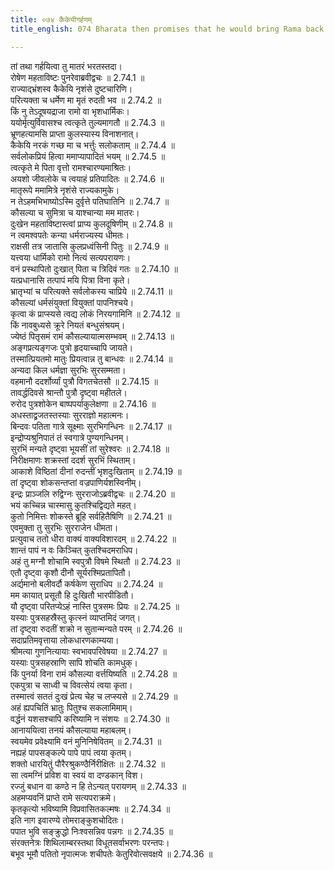 ```yaml
---
title: ०७४ कैकेयीगर्हणम्
title_english: 074 Bharata then promises that he would bring Rama back

---
```



  
तां तथा गर्हयित्वा तु मातरं भरतस्तदा।  
रोषेण महताविष्टः पुनरेवाब्रवीद्वचः ॥ 2.74.1 ॥   
राज्याद्भ्रंशस्व कैकेयि नृशंसे दुष्टचारिणि।  
परित्यक्ता च धर्मेण मा मृतं रुदती भव ॥ 2.74.2 ॥   
किं नु तेऽदूषयद्राजा रामो वा भृशधार्मिकः।  
ययोर्मृत्युर्विवासश्च त्वत्कृते तुल्यमागतौ ॥ 2.74.3 ॥   
भ्रूणहत्यामसि प्राप्ता कुलस्यास्य विनाशनात्।  
कैकेयि नरकं गच्छ मा च भर्त्तुः सलोकताम् ॥ 2.74.4 ॥   
सर्वलोकप्रियं हित्वा ममाप्यापादितं भयम् ॥ 2.74.5 ॥   
त्वत्कृते मे पिता वृत्तो रामश्चारण्यमाश्रितः।  
अयशो जीवलोके च त्वयाहं प्रतिपादितः ॥ 2.74.6 ॥   
मातृरूपे ममामित्रे नृशंसे राज्यकामुके।  
न तेऽहमभिभाष्योऽस्मि दुर्वृत्ते पतिघातिनि ॥ 2.74.7 ॥   
कौसल्या च सुमित्रा च याश्चान्या मम मातरः।  
दुःखेन महताविष्टास्त्वां प्राप्य कुलदूषिणीम् ॥ 2.74.8 ॥   
न त्वमश्वपतेः कन्या धर्मराज्यस्य धीमतः।  
राक्षसी तत्र जातासि कुलप्रध्वंसिनी पितुः ॥ 2.74.9 ॥   
यत्त्वया धार्मिको रामो नित्यं सत्यपरायणः।  
वनं प्रस्थापितो दुःखात् पिता च त्रिदिवं गतः ॥ 2.74.10 ॥   
यत्प्रधानासि तत्पापं मयि पित्रा विना कृते।  
भ्रातृभ्यां च परित्यक्ते सर्वलोकस्य चाप्रिये ॥ 2.74.11 ॥   
कौसल्यां धर्मसंयुक्तां वियुक्तां पापनिश्चये।  
कृत्वा कं प्राप्स्यसे त्वद्य लोकं निरयगामिनि ॥ 2.74.12 ॥   
किं नावबुध्यसे क्रूरे नियतं बन्धुसंश्रयम्।  
ज्येष्ठं पितृसमं रामं कौसल्यायात्मसम्भवम् ॥ 2.74.13 ॥   
अङ्गप्रत्यङ्गजः पुत्रो हृदयाच्चापि जायते।  
तस्मात्प्रियतमो मातुः प्रियत्वान्न तु बान्धवः ॥ 2.74.14 ॥   
अन्यदा किल धर्मज्ञा सुरभिः सुरसम्मता।  
वहमानौ ददर्शोर्व्यां पुत्रौ विगतचेतसौ ॥ 2.74.15 ॥   
तावर्द्धदिवसे श्रान्तौ पुत्रौ दृष्ट्वा महीतले।  
रुरोद पुत्रशोकेन बाष्पपर्याकुलेक्षणा ॥ 2.74.16 ॥   
अधस्ताद्व्रजतस्तस्याः सुरराज्ञो महात्मनः।  
बिन्दवः पतिता गात्रे सूक्ष्माः सुरभिगन्धिनः ॥ 2.74.17 ॥   
इन्द्रोप्यश्रुनिपातं तं स्वगात्रे पुण्यगन्धिनम्।  
सुरभिं मन्यते दृष्ट्वा भूयसीं तां सुरेश्वरः ॥ 2.74.18 ॥   
निरीक्षमाणः शक्रस्तां ददर्श सुरभिं स्थिताम्।  
आकाशे विष्ठितां दीनां रुदन्तीं भृशदुःखिताम् ॥ 2.74.19 ॥   
तां दृष्ट्वा शोकसन्तप्तां वज्रपाणिर्यशस्विनीम्।  
इन्द्रः प्राञ्जलि रुद्विग्नः सुरराजोऽब्रवीद्वचः ॥ 2.74.20 ॥   
भयं कच्चिन्न चास्मासु कुतश्चिद्विद्यते महत्।  
कुतो निमित्तः शोकस्ते ब्रूहि सर्वहितैषिणि ॥ 2.74.21 ॥   
एवमुक्ता तु सुरभिः सुरराजेन धीमता।  
प्रत्युवाच ततो धीरा वाक्यं वाक्यविशारदम् ॥ 2.74.22 ॥   
शान्तं पापं न वः किञ्चित् कुतश्चिदमराधिप।  
अहं तु मग्नौ शोचामि स्वपुत्रौ विषमे स्थितौ ॥ 2.74.23 ॥   
एतौ दृष्ट्वा कृशौ दीनौ सूर्यरश्मिप्रतापितौ।  
अर्द्यमानो बलीवर्दौ कर्षकेण सुराधिप ॥ 2.74.24 ॥   
मम कायात् प्रसूतौ हि दुःखितौ भारपीडितौ।  
यौ दृष्ट्वा परितप्येऽहं नास्ति पुत्रसमः प्रियः ॥ 2.74.25 ॥   
यस्याः पुत्रसहस्रैस्तु कृत्स्नं व्याप्तमिदं जगत्।  
तां दृष्ट्वा रुदतीं शक्रो न सुतान्मन्यते परम् ॥ 2.74.26 ॥   
सदाप्रतिमवृत्ताया लोकधारणकाम्यया।  
श्रीमत्या गुणनित्यायाः स्वभावपरिवेषया ॥ 2.74.27 ॥   
यस्याः पुत्रसहस्राणि सापि शोचति कामधुक्।  
किं पुनर्या विना रामं कौसल्या वर्त्तयिष्यति ॥ 2.74.28 ॥   
एकपुत्रा च साध्वी च विवत्सेयं त्वया कृता।  
तस्मात्त्वं सततं दुःखं प्रेत्य चेह च लप्स्यसे ॥ 2.74.29 ॥   
अहं ह्यपचितिं भ्रातुः पितुश्च सकलामिमाम्।  
वर्द्धनं यशसश्चापि करिष्यामि न संशयः ॥ 2.74.30 ॥   
आनाययित्वा तनयं कौसल्याया महाबलम्।  
स्वयमेव प्रवेक्ष्यामि वनं मुनिनिषेवितम् ॥ 2.74.31 ॥   
नह्यहं पापसङ्कल्पे पापे पापं त्वया कृतम्।  
शक्तो धारयितुं पौरैरश्रुकण्ठैर्निरीक्षितः ॥ 2.74.32 ॥   
सा त्वमग्निं प्रविश वा स्वयं वा दण्डकान् विश।  
रज्जुं बधान वा कण्ठे न हि तेऽन्यत् परायणम् ॥ 2.74.33 ॥   
अहमप्यवनिं प्राप्ते रामे सत्यपराक्रमे।  
कृतकृत्यो भविष्यामि विप्रवासितकल्मषः ॥ 2.74.34 ॥   
इति नाग इवारण्ये तोमराङ्कुशचोदितः।  
पपात भुवि सङ्क्रुद्धो निःश्वसन्निव पन्नगः ॥ 2.74.35 ॥   
संरक्तनेत्रः शिथिलाम्बरस्तथा विधूतसर्वाभरणः परन्तपः।  
बभूव भूमौ पतितो नृपात्मजः शचीपतेः केतुरिवोत्सवक्षये ॥ 2.74.36 ॥   